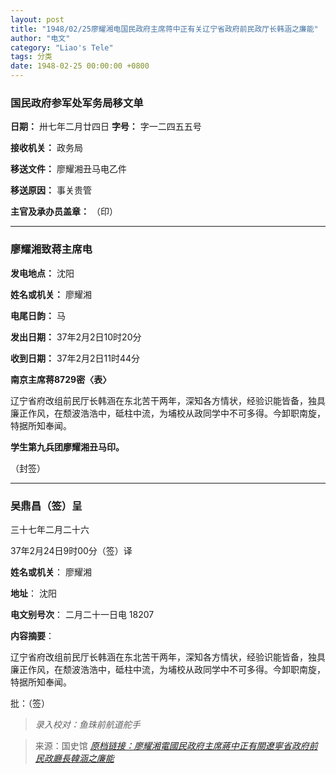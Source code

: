 ```yaml
---
layout: post
title: "1948/02/25廖耀湘电国民政府主席蒋中正有关辽宁省政府前民政厅长韩涵之廉能"
author: "电文"
category: "Liao's Tele"
tags: 分类
date: 1948-02-25 00:00:00 +0800
---
```

### 国民政府参军处军务局移文单

**日期：** 卅七年二月廿四日
**字号：** 字一二四五五号

**接收机关：** 政务局

**移送文件：** 廖耀湘丑马电乙件

**移送原因：** 事关贵管

**主官及承办员盖章：** （印）

---

### 廖耀湘致蒋主席电

**发电地点：** 沈阳

**姓名或机关：** 廖耀湘

**电尾日韵：** 马

**发出日期：** 37年2月2日10时20分

**收到日期：** 37年2月2日11时44分

**南京主席蒋8729密〈表〉**

辽宁省府改组前民厅长韩涵在东北苦干两年，深知各方情状，经验识能皆备，独具廉正作风，在颓波浩浩中，砥柱中流，为埔校从政同学中不可多得。今卸职南旋，特据所知奉闻。

**学生第九兵团廖耀湘丑马印。**

（封签）

------
### 吴鼎昌（签）呈

三十七年二月二十六

37年2月24日9时00分（签）译

**姓名或机关**： 廖耀湘

**地址**： 沈阳

**电文别号次**： 二月二十一日电 18207

**内容摘要**：

辽宁省府改组前民厅长韩涵在东北苦干两年，深知各方情状，经验识能皆备，独具廉正作风，在颓波浩浩中，砥柱中流，为埔校从政同学中不可多得。今卸职南旋，特据所知奉闻。

批：（签）

> *录入校对：鱼珠前航道舵手*

> 来源：国史馆 [*原档链接：廖耀湘電國民政府主席蔣中正有關遼寧省政府前民政廳長韓涵之廉能*](https://ahonline.drnh.gov.tw/index.php?act=Display/image/5885948SdrvgDU#58C)